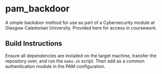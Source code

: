 # pam_backdoor

A simple backdoor method for use as part of a Cybersecurity module at Glasgow Caledonian University. Provided here for access in coursework.

## Build Instructions
Ensure all dependencies are installed on the target machine, transfer the repository over, and run the `make.sh` script.
Then add as a common authentication module in the PAM configuration.
